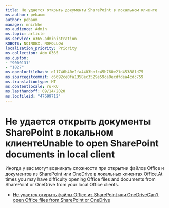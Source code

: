 ```yaml
---
title: Не удается открыть документы SharePoint в локальном клиенте
ms.author: pebaum
author: pebaum
manager: mnirkhe
ms.audience: Admin
ms.topic: article
ms.service: o365-administration
ROBOTS: NOINDEX, NOFOLLOW
localization_priority: Priority
ms.collection: Adm_O365
ms.custom:
- "9000131"
- "1827"
ms.openlocfilehash: d11746b40e1fa4403bbfc45b760e21d453881d75
ms.sourcegitcommit: c6692ce0fa1358ec3529e59ca0ecdfdea4cdc759
ms.translationtype: HT
ms.contentlocale: ru-RU
ms.lasthandoff: 09/14/2020
ms.locfileid: "47699712"
---
```

# <a name="unable-to-open-sharepoint-documents-in-local-client"></a><span data-ttu-id="569c6-102">Не удается открыть документы SharePoint в локальном клиенте</span><span class="sxs-lookup"><span data-stu-id="569c6-102">Unable to open SharePoint documents in local client</span></span>

<span data-ttu-id="569c6-103">Иногда у вас могут возникать сложности при открытии файлов Office и документов из SharePoint или OneDrive в локальных клиентах Office.</span><span class="sxs-lookup"><span data-stu-id="569c6-103">At times you may have difficulty opening Office files and documents from SharePoint or OneDrive from your local Office clients.</span></span>

- [<span data-ttu-id="569c6-104">Не удается открыть файлы Office из SharePoint или OneDrive</span><span class="sxs-lookup"><span data-stu-id="569c6-104">Can't open Office files from SharePoint or OneDrive</span></span>](https://docs.microsoft.com/sharepoint/troubleshoot/administration/cant-open-office-files)
